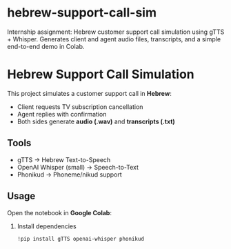 # hebrew-support-call-sim
Internship assignment: Hebrew customer support call simulation using gTTS + Whisper.  Generates client and agent audio files, transcripts, and a simple end-to-end demo in Colab.
# Hebrew Support Call Simulation

This project simulates a customer support call in **Hebrew**:
- Client requests TV subscription cancellation
- Agent replies with confirmation
- Both sides generate **audio (.wav)** and **transcripts (.txt)**

## Tools
- gTTS → Hebrew Text-to-Speech
- OpenAI Whisper (small) → Speech-to-Text
- Phonikud → Phoneme/nikud support

## Usage
Open the notebook in **Google Colab**:

1. Install dependencies  
   ```bash
   !pip install gTTS openai-whisper phonikud
